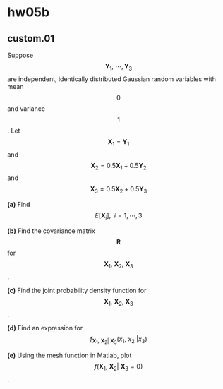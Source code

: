 # hw05b

## custom.01
Suppose $$\mathbf{Y}_1,\:\cdots,\mathbf{Y}_3$$ are independent, identically distributed Gaussian random variables with mean $$0$$ and variance $$1$$. Let $$\mathbf{X}_1=\mathbf{Y}_1$$ and $$\mathbf{X}_2=0.5\mathbf{X}_1+0.5\mathbf{Y}_2$$ and $$\mathbf{X}_3=0.5\mathbf{X}_2+0.5\mathbf{Y}_3$$

**(a)** Find $$E\left[\mathbf{X}_i\right],\:\:i=1,\cdots,3$$

**(b)** Find the covariance matrix $$\mathbf{R}$$ for $$\mathbf{X}_1,\:\mathbf{X}_2,\:\mathbf{X}_3$$.

**(c)** Find the joint probability density function for $$\mathbf{X}_1,\:\mathbf{X}_2,\:\mathbf{X}_3$$.

**(d)** Find an expression for $$f_{\mathbf{X}_1,\:\mathbf{X}_2|\:\mathbf{X}_3}(x_1,\:x_2\:|x_3)$$

**(e)** Using the mesh function in Matlab, plot $$f(\mathbf{X}_1,\:\mathbf{X}_2|\:\mathbf{X}_3=0)$$.


